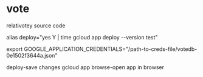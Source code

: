 # vote
relativotey source code


alias deploy="yes Y | time gcloud app deploy --version test"

export GOOGLE_APPLICATION_CREDENTIALS="/path-to-creds-file/votedb-0e1502f3644a.json"

deploy-save changes
gcloud app browse-open app in browser

